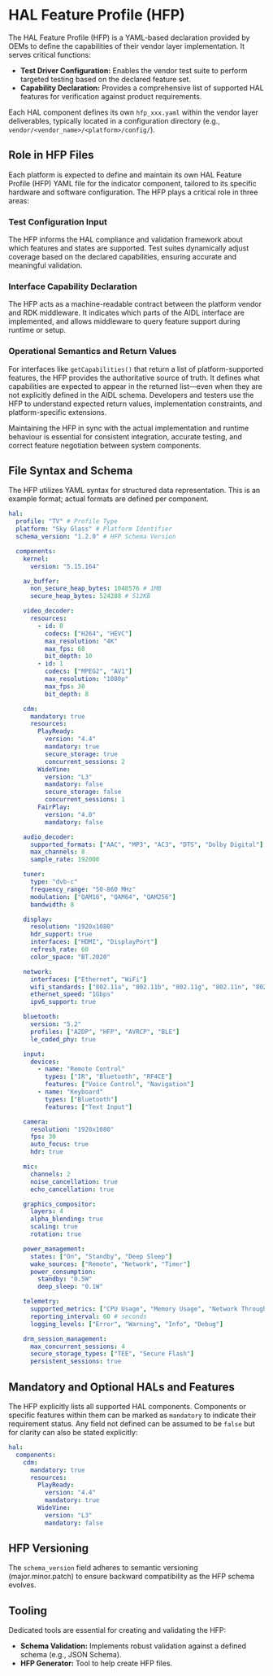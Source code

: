 # HAL Feature Profile (HFP)

The HAL Feature Profile (HFP) is a YAML-based declaration provided by OEMs to define the capabilities of their vendor layer implementation. It serves critical functions:

* **Test Driver Configuration:** Enables the vendor test suite to perform targeted testing based on the declared feature set.
* **Capability Declaration:** Provides a comprehensive list of supported HAL features for verification against product requirements.

Each HAL component defines its own `hfp_xxx.yaml` within the vendor layer deliverables, typically located in a configuration directory (e.g., `vendor/<vendor_name>/<platform>/config/`).

## Role in HFP Files

Each platform is expected to define and maintain its own HAL Feature Profile (HFP) YAML file for the indicator component, tailored to its specific hardware and software configuration. The HFP plays a critical role in three areas:

### Test Configuration Input

The HFP informs the HAL compliance and validation framework about which features and states are supported. Test suites dynamically adjust coverage based on the declared capabilities, ensuring accurate and meaningful validation.

### Interface Capability Declaration

The HFP acts as a machine-readable contract between the platform vendor and RDK middleware. It indicates which parts of the AIDL interface are implemented, and allows middleware to query feature support during runtime or setup.

### Operational Semantics and Return Values

For interfaces like `getCapabilities()` that return a list of platform-supported features, the HFP provides the authoritative source of truth. It defines what capabilities are expected to appear in the returned list—even when they are not explicitly defined in the AIDL schema. Developers and testers use the HFP to understand expected return values, implementation constraints, and platform-specific extensions.

Maintaining the HFP in sync with the actual implementation and runtime behaviour is essential for consistent integration, accurate testing, and correct feature negotiation between system components.

## File Syntax and Schema

The HFP utilizes YAML syntax for structured data representation. This is an example format; actual formats are defined per component.

```yaml
hal:
  profile: "TV" # Profile Type
  platform: "Sky Glass" # Platform Identifier
  schema_version: "1.2.0" # HFP Schema Version

  components:
    kernel:
      version: "5.15.164"

    av_buffer:
      non_secure_heap_bytes: 1048576 # 1MB
      secure_heap_bytes: 524288 # 512KB

    video_decoder:
      resources:
        - id: 0
          codecs: ["H264", "HEVC"]
          max_resolution: "4K"
          max_fps: 60
          bit_depth: 10
        - id: 1
          codecs: ["MPEG2", "AV1"]
          max_resolution: "1080p"
          max_fps: 30
          bit_depth: 8

    cdm:
      mandatory: true
      resources:
        PlayReady:
          version: "4.4"
          mandatory: true
          secure_storage: true
          concurrent_sessions: 2
        WideVine:
          version: "L3"
          mandatory: false
          secure_storage: false
          concurrent_sessions: 1
        FairPlay:
          version: "4.0"
          mandatory: false

    audio_decoder:
      supported_formats: ["AAC", "MP3", "AC3", "DTS", "Dolby Digital"]
      max_channels: 8
      sample_rate: 192000

    tuner:
      type: "dvb-c"
      frequency_range: "50-860 MHz"
      modulation: ["QAM16", "QAM64", "QAM256"]
      bandwidth: 8

    display:
      resolution: "1920x1080"
      hdr_support: true
      interfaces: ["HDMI", "DisplayPort"]
      refresh_rate: 60
      color_space: "BT.2020"

    network:
      interfaces: ["Ethernet", "WiFi"]
      wifi_standards: ["802.11a", "802.11b", "802.11g", "802.11n", "802.11ac", "802.11ax"]
      ethernet_speed: "1Gbps"
      ipv6_support: true

    bluetooth:
      version: "5.2"
      profiles: ["A2DP", "HFP", "AVRCP", "BLE"]
      le_coded_phy: true

    input:
      devices:
        - name: "Remote Control"
          types: ["IR", "Bluetooth", "RF4CE"]
          features: ["Voice Control", "Navigation"]
        - name: "Keyboard"
          types: ["Bluetooth"]
          features: ["Text Input"]

    camera:
      resolution: "1920x1080"
      fps: 30
      auto_focus: true
      hdr: true

    mic:
      channels: 2
      noise_cancellation: true
      echo_cancellation: true

    graphics_compositor:
      layers: 4
      alpha_blending: true
      scaling: true
      rotation: true

    power_management:
      states: ["On", "Standby", "Deep Sleep"]
      wake_sources: ["Remote", "Network", "Timer"]
      power_consumption:
        standby: "0.5W"
        deep_sleep: "0.1W"

    telemetry:
      supported_metrics: ["CPU Usage", "Memory Usage", "Network Throughput", "Temperature"]
      reporting_interval: 60 # seconds
      logging_levels: ["Error", "Warning", "Info", "Debug"]

    drm_session_management:
      max_concurrent_sessions: 4
      secure_storage_types: ["TEE", "Secure Flash"]
      persistent_sessions: true
```

## Mandatory and Optional HALs and Features

The HFP explicitly lists all supported HAL components. Components or specific features within them can be marked as `mandatory` to indicate their requirement status. Any field not defined can be assumed to be `false` but for clarity can also be stated explicitly:

```yaml
hal:
  components:
    cdm:
      mandatory: true
      resources:
        PlayReady:
          version: "4.4"
          mandatory: true
        WideVine:
          version: "L3"
          mandatory: false
```

## HFP Versioning

The `schema_version` field adheres to semantic versioning (major.minor.patch) to ensure backward compatibility as the HFP schema evolves.

## Tooling

Dedicated tools are essential for creating and validating the HFP:

* **Schema Validation:** Implements robust validation against a defined schema (e.g., JSON Schema).
* **HFP Generator:** Tool to help create HFP files.
